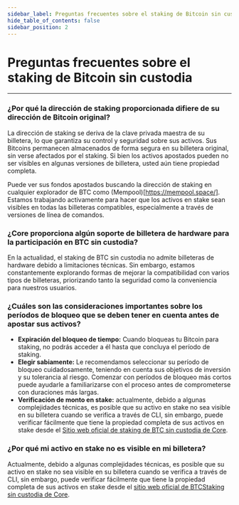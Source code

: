 ```yaml
---
sidebar_label: Preguntas frecuentes sobre el staking de Bitcoin sin custodia
hide_table_of_contents: false
sidebar_position: 2
---
```


# Preguntas frecuentes sobre el staking de Bitcoin sin custodia

---

### ¿Por qué la dirección de staking proporcionada difiere de su dirección de Bitcoin original?

La dirección de staking se deriva de la clave privada maestra de su billetera, lo que garantiza su control y seguridad sobre sus activos. Sus Bitcoins permanecen almacenados de forma segura en su billetera original, sin verse afectados por el staking. Si bien los activos apostados pueden no ser visibles en algunas versiones de billetera, usted aún tiene propiedad completa.

Puede ver sus fondos apostados buscando la dirección de staking en cualquier explorador de BTC como (Mempool)[https://mempool.space/]. Estamos trabajando activamente para hacer que los activos en stake sean visibles en todas las billeteras compatibles, especialmente a través de versiones de línea de comandos.

### ¿Core proporciona algún soporte de billetera de hardware para la participación en BTC sin custodia?

En la actualidad, el staking de BTC sin custodia no admite billeteras de hardware debido a limitaciones técnicas. Sin embargo, estamos constantemente explorando formas de mejorar la compatibilidad con varios tipos de billeteras, priorizando tanto la seguridad como la conveniencia para nuestros usuarios.

### ¿Cuáles son las consideraciones importantes sobre los períodos de bloqueo que se deben tener en cuenta antes de apostar sus activos?

- **Expiración del bloqueo de tiempo:** Cuando bloqueas tu Bitcoin para staking, no podrás acceder a él hasta que concluya el período de staking.
- **Elegir sabiamente:** Le recomendamos seleccionar su período de bloqueo cuidadosamente, teniendo en cuenta sus objetivos de inversión y su tolerancia al riesgo. Comenzar con períodos de bloqueo más cortos puede ayudarle a familiarizarse con el proceso antes de comprometerse con duraciones más largas.
- **Verificación de monto en stake:** actualmente, debido a algunas complejidades técnicas, es posible que su activo en stake no sea visible en su billetera cuando se verifica a través de CLI, sin embargo, puede verificar fácilmente que tiene la propiedad completa de sus activos en stake desde el [Sitio web oficial de staking de BTC sin custodia de Core](https://stake.coredao.org/).

### ¿Por qué mi activo en stake no es visible en mi billetera?

Actualmente, debido a algunas complejidades técnicas, es posible que su activo en stake no sea visible en su billetera cuando se verifica a través de CLI, sin embargo, puede verificar fácilmente que tiene la propiedad completa de sus activos en stake desde el [sitio web oficial de BTCStaking sin custodia de Core](https://stake.coredao.org/).
